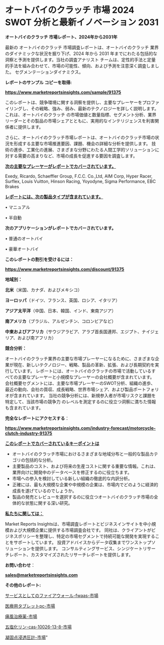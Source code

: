 # オートバイのクラッチ 市場 2024 SWOT 分析と最新イノベーション 2031

<strong>オートバイのクラッチ 市場レポート、2024年から2031年</strong>

最新の オートバイのクラッチ 市場調査レポートは、オートバイのクラッチ 業界のダイナミックな状況を掘り下げ、2024 年から 2031 年までにわたる包括的な洞察と予測を提供します。当社の調査アナリスト チームは、定性的手法と定量的手法を組み合わせて、市場の可能性、傾向、および予測を注意深く調査しました。 セグメンテーションダイナミクス。



<strong>レポートのサンプル コピーを取得:</strong> <a href=https://www.marketreportsinsights.com/sample/91375>

<strong><u>https://www.marketreportsinsights.com/sample/91375</u></strong></a>

このレポートは、競争環境に関する洞察を提供し、主要なプレーヤーをプロファイリングし、その戦略、強み、弱み、最新のテクノロジーを詳しく説明します。 これは、オートバイのクラッチ の市場価値と数量指標、セグメント分析、業界リーダーとその製品の市場シェアとともに、実用的なインテリジェンスを利害関係者に提供します。

さらに、オートバイのクラッチ市場レポートは、オートバイのクラッチ市場の状況を形成する主要な市場推進要因、課題、機会の詳細な分析を提供します。 技術の進歩、工業化の進展、さまざまな分野にわたる人間工学的ソリューションに対する需要の高まりなど、市場の成長を促進する要因を調査します。



<strong><u>次の主要なプレーヤーがレポートでカバーされています。</u></strong>

Exedy, Ricardo, Schaeffler Group, F.C.C. Co.,Ltd, AIM Corp, Hyper Racer, Surflex, Louis Vuitton, Hinson Racing, Yoyodyne, Sigma Performance, EBC Brakes



<strong><u><b>レポートには、次の製品タイプが含まれています。</b></u></strong>

• マニュアル

• 半自動



<strong><b>次のアプリケーションがレポートでカバーされています。</b></strong>

• 普通のオートバイ

• 豪華オートバイ



<strong><b>このレポートの割引を受けるには：</b></strong><a href=https://www.marketreportsinsights.com/discount/91375>

<strong><u>https://www.marketreportsinsights.com/discount/91375</u></strong></a>



<strong>地域別：</strong>



<strong>北米</strong>（米国、カナダ、およびメキシコ）



<strong>ヨーロッパ</strong>（ドイツ、フランス、英国、ロシア、イタリア）



<strong>アジア太平洋</strong>（中国、日本、韓国、インド、東南アジア）



<strong>南アメリカ</strong>（ブラジル、アルゼンチン、コロンビアなど）



<strong>中東およびアフリカ</strong>（サウジアラビア、アラブ首長国連邦、エジプト、ナイジェリア、および南アフリカ）



<strong>競合分析：</strong>

オートバイのクラッチ業界の主要な市場プレーヤーになるために、さまざまな企業が現在、新しいテクノロジー、戦略、製品の革新、拡張、および長期契約を実行しています。 レポートには、オートバイのクラッチの市場で活動しているすべての主要なプレーヤーと小規模なプレーヤーの会社概要が含まれています。 会社概要セグメントには、主要な市場プレーヤーのSWOT分析、組織の進歩、最近の動向、会社の買収、成長戦略、世界市場シェア、および製品ポートフォリオが含まれています。 当社の競争分析には、新規参入者が市場リスクと課題を特定して、当該市場の競争力 のレベルを測定するのに役立つ洞察に満ちた情報も含まれています。



<strong>完全なレポートにアクセスする</strong>：

<a href=https://www.marketreportsinsights.com/industry-forecast/motorcycle-clutch-industry-91375>

<strong><u>https://www.marketreportsinsights.com/industry-forecast/motorcycle-clutch-industry-91375</u></strong></a>



<strong><u><b>このレポートでカバーされているキーポイントは</b></u></strong>
<ul>
  <li>オートバイのクラッチ市場におけるさまざまな地域分布と一般的な製品カテゴリの包括的な分析。</li>
  <li>主要製品のコスト、および将来の生産コストに関する重要な情報。これは、業界向けに開発中のデータベースを修正するのに役立ちます。</li>
  <li>市場への参入を検討している新しい組織の徹底的な内訳分析。</li>
  <li>正確には、最も大規模な企業や中規模の企業は、市場内でどのように経済的成長を遂げているのでしょうか。</li>
  <li>製品の発売とレビューを選択するのに役立つオートバイのクラッチ市場の全体的な状態に関する深い研究。</li>
</ul>


<strong><u><b>私たちに関しては：</b></u></strong>

Market Reports Insightsは、市場調査レポートとビジネスインサイトを中小規模および大規模企業に提供する市場調査会社です。 同社は、クライアントがビジネスポリシーを整理し、特定の市場セグメントで持続可能な開発を実現することをサポートしています。 投資アドバイスからデータ収集までワンストップソリューションを提供します。 コンサルティングサービス、シンジケートリサーチレポート、カスタマイズされたリサーチレポートを提供します。



<strong><b>お問い合わせ</b></strong>：

<a href=mailto:sales@marketreportsinsights.com>

<strong><u>sales@marketreportsinsights.com</u></strong></a>



<strong>その他のレポート:</strong>

<a href=https://www.linkedin.com/pulse/サービスとしてのファイアウォール-fwaas-市場-2023-swot-ijj0f/>サービスとしてのファイアウォール-fwaas-市場</a>

<a href=https://www.linkedin.com/pulse/医療用タブレットpc-市場-2023-最新の-cagr-および成長分析-2030-pr-news-hub-zhnef/>医療用タブレットpc-市場</a>

<a href=https://www.linkedin.com/pulse/痛風治療薬-市場-2023-収益と成長ドライバー-2030-consumer-connection-collective-360-p9hof/>痛風治療薬-市場</a>

<a href=https://www.linkedin.com/pulse/五塩化リン-cas-10026-13-8-市場-2023-総利益と主要ベンダー-phjqf/>五塩化リン-cas-10026-13-8-市場</a>

<a href=https://www.linkedin.com/pulse/凝固点浸透圧計-市場-2030-年までの需要に焦点を当てた-2023-ib4gf/>凝固点浸透圧計-市場</a>"

